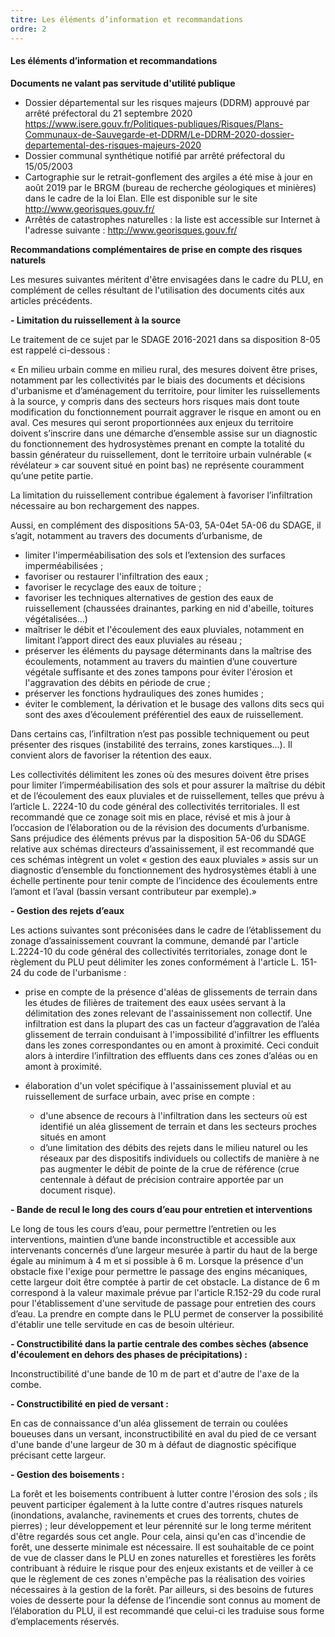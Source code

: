 ```yaml
---
titre: Les éléments d’information et recommandations
ordre: 2
---
```


#### Les éléments d’information et recommandations

**Documents ne valant pas servitude d'utilité publique**

- Dossier départemental sur les risques majeurs (DDRM) approuvé par arrêté préfectoral du 21 septembre 2020
https://www.isere.gouv.fr/Politiques-publiques/Risques/Plans-Communaux-de-Sauvegarde-et-DDRM/Le-DDRM-2020-dossier-departemental-des-risques-majeurs-2020
- Dossier communal synthétique notifié par arrêté préfectoral du 15/05/2003
- Cartographie sur le retrait-gonflement des argiles a été mise à jour en août 2019 par le BRGM (bureau de recherche géologiques et minières) dans le cadre de la loi Elan. Elle est disponible sur le site  http://www.georisques.gouv.fr/
- Arrêtés de catastrophes naturelles : la liste est accessible sur Internet à l'adresse suivante :
http://www.georisques.gouv.fr/

**Recommandations complémentaires de prise en compte des risques naturels**

Les mesures suivantes méritent d'être envisagées dans le cadre du PLU, en complément de celles résultant de l'utilisation des documents cités aux articles précédents.

**- Limitation du ruissellement à la source**

Le traitement de ce sujet par le SDAGE 2016-2021 dans sa disposition 8-05 est rappelé ci-dessous :

« En milieu urbain comme en milieu rural, des mesures doivent être prises, notamment par les collectivités par le biais des documents et décisions d'urbanisme et d’aménagement du territoire, pour limiter les ruissellements à la source, y compris dans des secteurs hors risques mais dont toute modification du  fonctionnement  pourrait aggraver le risque en amont ou en aval. Ces mesures qui seront proportionnées aux enjeux du territoire doivent s’inscrire dans une démarche d’ensemble assise sur un diagnostic du fonctionnement des hydrosystèmes prenant en compte la totalité du bassin générateur du ruissellement, dont le territoire urbain vulnérable (« révélateur » car souvent situé en point bas) ne représente couramment qu’une petite partie.

La limitation du ruissellement contribue également à favoriser l’infiltration nécessaire au bon rechargement des nappes. 

Aussi, en complément des dispositions 5A-03, 5A-04et 5A-06 du SDAGE, il s’agit, notamment au travers des documents d’urbanisme, de 
- limiter l'imperméabilisation des sols et l’extension des surfaces imperméabilisées ; 
- favoriser ou restaurer l'infiltration des eaux ; 
- favoriser le recyclage des eaux de toiture ; 
- favoriser les techniques alternatives de gestion des eaux de ruissellement (chaussées drainantes, parking en nid d'abeille, toitures végétalisées…)
- maîtriser le débit et l'écoulement des eaux pluviales, notamment en limitant l’apport direct des eaux pluviales au réseau ; 
- préserver les éléments du  paysage déterminants dans la maîtrise des écoulements, notamment au  travers du maintien d’une couverture végétale suffisante et des zones tampons pour éviter l'érosion et l'aggravation des débits en période de crue ; 
- préserver les fonctions hydrauliques des zones humides ; 
- éviter le comblement, la dérivation et le busage des vallons dits secs qui sont des axes d’écoulement préférentiel des eaux de ruissellement. 

Dans certains cas, l’infiltration n’est pas possible techniquement ou peut présenter des risques (instabilité des terrains, zones karstiques...). Il convient alors de favoriser la rétention des eaux. 

Les collectivités délimitent les zones où des mesures doivent être prises pour limiter l’imperméabilisation  des sols et pour assurer la maîtrise du débit et de l’écoulement des eaux pluviales et de ruissellement, telles  que prévu à l’article L. 2224-10 du code général des collectivités territoriales. Il est recommandé que ce zonage soit mis en place, révisé et mis à jour à l’occasion de l’élaboration ou de la révision des documents d’urbanisme. Sans préjudice des éléments prévus par la disposition 5A-06 du SDAGE relative aux schémas  directeurs d’assainissement, il est recommandé que ces schémas intègrent un volet « gestion des eaux pluviales » assis sur un diagnostic d’ensemble du  fonctionnement des hydrosystèmes établi à une échelle pertinente pour tenir compte de l’incidence des écoulements entre l’amont et l’aval (bassin versant contributeur par exemple).»

**- Gestion des rejets d’eaux**

Les actions suivantes sont préconisées dans le cadre de l’établissement du zonage d’assainissement couvrant la commune, demandé par l'article L.2224-10 du code général des collectivités territoriales, zonage dont le règlement du PLU peut délimiter les zones conformément à l'article L. 151-24 du code de l'urbanisme :

- prise en compte de la présence d'aléas de glissements de terrain dans les études de filières de traitement des eaux usées servant à la délimitation des zones relevant de l'assainissement non collectif. Une infiltration est dans la plupart des cas un facteur d’aggravation de l’aléa glissement de terrain conduisant à l'impossibilité d'infiltrer les effluents dans les zones correspondantes ou en amont à proximité. Ceci conduit alors à interdire l’infiltration des effluents dans ces zones d’aléas ou en amont à proximité.

 - élaboration d'un volet spécifique à l'assainissement pluvial et au ruissellement de surface urbain, avec prise en compte :
      - d'une absence de recours à l'infiltration dans les secteurs où est identifié un aléa glissement de terrain et dans les secteurs proches situés en amont
      - d’une limitation des débits des rejets dans le milieu naturel ou les réseaux par des dispositifs individuels ou collectifs de manière à ne pas augmenter le débit de pointe de la crue de référence (crue centennale à défaut de précision contraire apportée par un document risque).

**- Bande de recul le long des cours d’eau pour entretien et interventions**

Le long de tous les cours d’eau, pour permettre l’entretien ou les interventions, maintien d’une bande inconstructible et accessible aux intervenants concernés d’une largeur mesurée à partir du haut de la berge égale au minimum à 4 m et si possible à 6 m. Lorsque la présence d'un obstacle fixe l'exige pour permettre le passage des engins mécaniques, cette largeur doit être comptée à partir de cet obstacle. La distance de 6 m correspond à la valeur maximale prévue par l'article R.152-29 du code rural pour l'établissement d'une servitude de passage pour entretien des cours d’eau. La prendre en compte dans le PLU permet de conserver la possibilité d'établir une telle servitude en cas de besoin ultérieur.

**- Constructibilité dans la partie centrale des combes sèches (absence d'écoulement en dehors des phases de précipitations) :**

Inconstructibilité d'une bande de 10 m de part et d'autre de l'axe de la combe.

**- Constructibilité en pied de versant :**

En cas de connaissance d'un aléa glissement de terrain ou coulées boueuses dans un versant, inconstructibilité en aval du pied de ce versant d'une bande d'une largeur de 30 m à défaut de diagnostic spécifique précisant cette largeur.

**- Gestion des boisements :**

La forêt et les boisements contribuent à lutter contre l'érosion des sols ; ils peuvent  participer également à la lutte contre d'autres risques naturels (inondations, avalanche, ravinements et crues des torrents, chutes de pierres) ; leur développement et leur pérennité sur le long terme méritent d'être regardés sous cet angle. Pour cela, ainsi qu'en cas d'incendie de forêt, une desserte minimale est nécessaire.
Il est souhaitable de ce point de vue de classer dans le PLU en zones naturelles et forestières les forêts contribuant à réduire le risque pour des enjeux existants et de veiller à ce que le règlement de ces zones n'empêche pas la réalisation des voiries nécessaires à la gestion de la forêt.
Par ailleurs, si des besoins de futures voies de desserte pour la défense de l’incendie sont connus au moment de l’élaboration du PLU, il est recommandé que celui-ci les traduise sous forme d’emplacements réservés.
